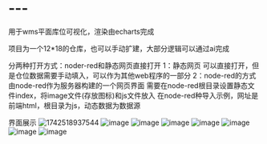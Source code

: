 # ---
用于wms平面库位可视化，渲染由echarts完成

项目为一个12*18的仓库，也可以手动扩建，大部分逻辑可以通过ai完成

分两种打开方式：noder-red和静态网页直接打开
1：静态网页
可以直接打开，但是仓位数据需要手动填入，可以作为其他web程序的一部分
2：node-red的方式
由node-red作为服务器构建的一个网页界面
需要在node-red根目录设置静态文件index，将image文件(存放图标)和js文件放入
在node-red种导入示例，网址是前端html，根目录为js，动态数据为数据源


界面展示
![1742518937544](https://github.com/user-attachments/assets/3f9faa7a-b487-4cee-81e6-9d84b1357a36)
![image](https://github.com/user-attachments/assets/0e876a4b-7cba-4449-9a4a-a8140ad1c16e)
![image](https://github.com/user-attachments/assets/7616275d-304d-4dec-b358-8cfed0f69d38)
![image](https://github.com/user-attachments/assets/1425f41a-2dd4-418a-8de4-10de3e2358c5)
![image](https://github.com/user-attachments/assets/2603fafc-1018-4298-a1df-20dadd609578)
![image](https://github.com/user-attachments/assets/bda06f8e-828e-478f-8dc0-e533367312b0)
![image](https://github.com/user-attachments/assets/eaaeaaef-24d6-47a4-857a-590770a262b2)
![image](https://github.com/user-attachments/assets/4812103a-5daa-495c-9703-dee20837637e)
